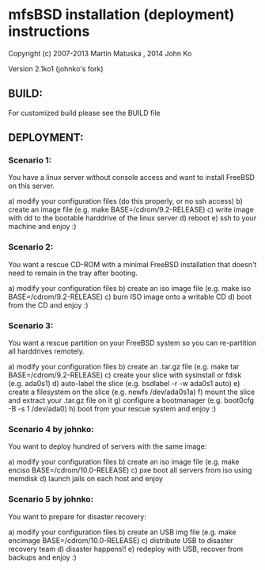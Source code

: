 # mfsBSD installation (deployment) instructions

Copyright (c) 2007-2013 Martin Matuska <mm at FreeBSD.org>, 2014 John Ko

Version 2.1ko1 (johnko's fork)

## BUILD:

For customized build please see the BUILD file

## DEPLOYMENT:

### Scenario 1:

You have a linux server without console access and want to install
FreeBSD on this server.

a) modify your configuration files (do this properly, or no ssh access)
b) create an image file (e.g. make BASE=/cdrom/9.2-RELEASE)
c) write image with dd to the bootable harddrive of the linux server
d) reboot
e) ssh to your machine and enjoy :)

### Scenario 2:

You want a rescue CD-ROM with a minimal FreeBSD installation that doesn't
need to remain in the tray after booting.

a) modify your configuration files
b) create an iso image file (e.g. make iso BASE=/cdrom/9.2-RELEASE)
c) burn ISO image onto a writable CD
d) boot from the CD and enjoy :)

### Scenario 3:

You want a rescue partition on your FreeBSD system so you can re-partition
all harddrives remotely.

a) modify your configuration files
b) create an .tar.gz file (e.g. make tar BASE=/cdrom/9.2-RELEASE)
c) create your slice with sysinstall or fdisk (e.g. ada0s1)
d) auto-label the slice (e.g. bsdlabel -r -w ada0s1 auto)
e) create a filesystem on the slice (e.g. newfs /dev/ada0s1a)
f) mount the slice and extract your .tar.gz file on it
g) configure a bootmanager (e.g. boot0cfg -B -s 1 /dev/ada0)
h) boot from your rescue system and enjoy :)

### Scenario 4 by johnko:

You want to deploy hundred of servers with the same image:

a) modify your configuration files
b) create an iso image file (e.g. make enciso BASE=/cdrom/10.0-RELEASE)
c) pxe boot all servers from iso using memdisk
d) launch jails on each host and enjoy

### Scenario 5 by johnko:

You want to prepare for disaster recovery:

a) modify your configuration files
b) create an USB img file (e.g. make encimage BASE=/cdrom/10.0-RELEASE)
c) distribute USB to disaster recovery team
d) disaster happens!!
e) redeploy with USB, recover from backups and enjoy :)
